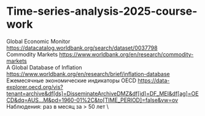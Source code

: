 # Time-series-analysis-2025-course-work
Global Economic Monitor https://datacatalog.worldbank.org/search/dataset/0037798 \
Commodity Markets https://www.worldbank.org/en/research/commodity-markets \
A Global Database of Inflation https://www.worldbank.org/en/research/brief/inflation-database \
Ежемесячные экономические индикаторы OECD https://data-explorer.oecd.org/vis?tenant=archive&df[ds]=DisseminateArchiveDMZ&df[id]=DF_MEI&df[ag]=OECD&dq=AUS...M&pd=1960-01%2C&to[TIME_PERIOD]=false&vw=ov \
Наблюдения: раз в месяц за > 50 лет \
